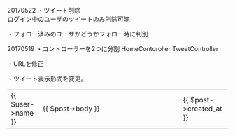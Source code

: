 20170522
・ツイート削除<br>
ログイン中のユーザのツイートのみ削除可能

・フォロー済みのユーザかどうかフォロー時に判別



20170519
・コントローラーを2つに分割
HomeContoroller
TweetController

・URLを修正

・ツイート表示形式を変更。
<table>
  <col width="70">
  <col width="500">
  <col width="100">
  <tr>
    <td>{{ $user->name }}</td>
    <td>{{ $post->body }}</td>
    <td>{{ $post->created_at }}</td>
  </tr>
</table>

